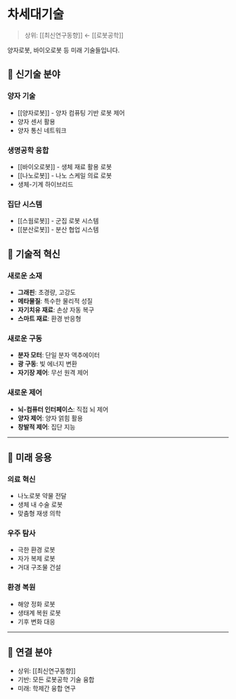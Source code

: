 # 차세대기술

> 상위: [[최신연구동향]] ← [[로봇공학]]

양자로봇, 바이오로봇 등 미래 기술들입니다.

## 🔬 신기술 분야

### 양자 기술
- [[양자로봇]] - 양자 컴퓨팅 기반 로봇 제어
- 양자 센서 활용
- 양자 통신 네트워크

### 생명공학 융합
- [[바이오로봇]] - 생체 재료 활용 로봇
- [[나노로봇]] - 나노 스케일 의료 로봇
- 생체-기계 하이브리드

### 집단 시스템
- [[스웜로봇]] - 군집 로봇 시스템
- [[분산로봇]] - 분산 협업 시스템

## 🎯 기술적 혁신

### 새로운 소재
- **그래핀**: 초경량, 고강도
- **메타물질**: 특수한 물리적 성질
- **자기치유 재료**: 손상 자동 복구
- **스마트 재료**: 환경 반응형

### 새로운 구동
- **분자 모터**: 단일 분자 액추에이터
- **광 구동**: 빛 에너지 변환
- **자기장 제어**: 무선 원격 제어

### 새로운 제어
- **뇌-컴퓨터 인터페이스**: 직접 뇌 제어
- **양자 제어**: 양자 얽힘 활용
- **창발적 제어**: 집단 지능

---

## 🔗 미래 응용

### 의료 혁신
- 나노로봇 약물 전달
- 생체 내 수술 로봇
- 맞춤형 재생 의학

### 우주 탐사
- 극한 환경 로봇
- 자가 복제 로봇
- 거대 구조물 건설

### 환경 복원
- 해양 정화 로봇
- 생태계 복원 로봇
- 기후 변화 대응

---

## 🔗 연결 분야
- 상위: [[최신연구동향]]
- 기반: 모든 로봇공학 기술 융합
- 미래: 학제간 융합 연구